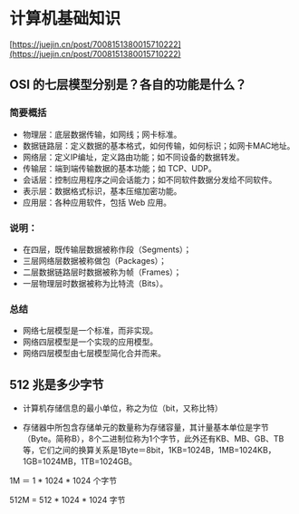 # 计算机基础知识

[https://juejin.cn/post/7008151380015710222](https://juejin.cn/post/7008151380015710222)

## OSI 的七层模型分别是？各自的功能是什么？

### 简要概括
- 物理层：底层数据传输，如网线；网卡标准。
- 数据链路层：定义数据的基本格式，如何传输，如何标识；如网卡MAC地址。
- 网络层：定义IP编址，定义路由功能；如不同设备的数据转发。
- 传输层：端到端传输数据的基本功能；如 TCP、UDP。
- 会话层：控制应用程序之间会话能力；如不同软件数据分发给不同软件。
- 表示层：数据格式标识，基本压缩加密功能。
- 应用层：各种应用软件，包括 Web 应用。

### 说明：
- 在四层，既传输层数据被称作段（Segments）；
- 三层网络层数据被称做包（Packages）；
- 二层数据链路层时数据被称为帧（Frames）；
- 一层物理层时数据被称为比特流（Bits）。

### 总结

- 网络七层模型是一个标准，而非实现。
- 网络四层模型是一个实现的应用模型。
- 网络四层模型由七层模型简化合并而来。

## 512 兆是多少字节

- 计算机存储信息的最小单位，称之为位（bit，又称比特）

- 存储器中所包含存储单元的数量称为存储容量，其计量基本单位是字节（Byte。简称B），8个二进制位称为1个字节，此外还有KB、MB、GB、TB等，它们之间的换算关系是1Byte＝8bit，1KB=1024B，1MB=1024KB，1GB=1024MB，1TB=1024GB。

1M ＝ 1 * 1024 * 1024 个字节

512M = 512 * 1024 * 1024 字节



